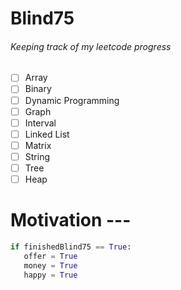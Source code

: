 # Blind75
###### _Keeping track of my leetcode progress_

- [ ] Array 
- [ ] Binary
- [ ] Dynamic Programming
- [ ] Graph
- [ ] Interval
- [ ] Linked List
- [ ] Matrix
- [ ] String
- [ ] Tree
- [ ] Heap

# Motivation ---

```Python
if finishedBlind75 == True:
   offer = True
   money = True
   happy = True
```

